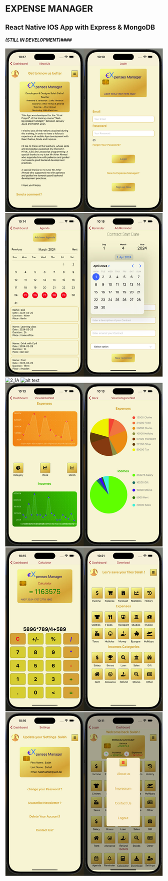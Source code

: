 <p align="center">

# **EXPENSE MANAGER**

## **React Native IOS App with Express & MongoDB**

#### **_(STILL IN DEVELOPMENT)_**####

![alt text](App/assets/PhotoApp/1_1.jpg)
![alt text](App/assets/PhotoApp/4_1.jpg)![2_1A](https://github.com/Saf-sa/Cost-Management/assets/120387600/e859a459-59ce-464c-b0bd-3337259b9282)
![alt text](App/assets/PhotoApp/2_1.jp) 
![alt text](App/assets/PhotoApp/3_1.jpg)
![alt text](App/assets/PhotoApp/5_1.jpg)
![alt text](App/assets/PhotoApp/6_1.jpg)

</p>
